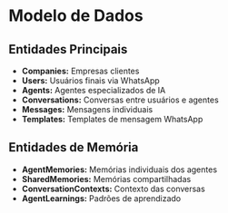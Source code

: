# Modelo de Dados

## Entidades Principais
- **Companies:** Empresas clientes
- **Users:** Usuários finais via WhatsApp
- **Agents:** Agentes especializados de IA
- **Conversations:** Conversas entre usuários e agentes
- **Messages:** Mensagens individuais
- **Templates:** Templates de mensagem WhatsApp

## Entidades de Memória
- **AgentMemories:** Memórias individuais dos agentes
- **SharedMemories:** Memórias compartilhadas
- **ConversationContexts:** Contexto das conversas
- **AgentLearnings:** Padrões de aprendizado
